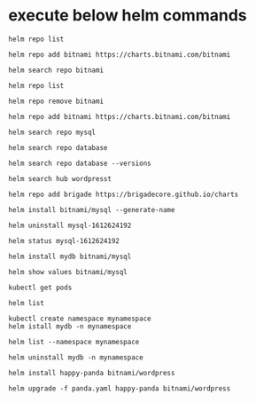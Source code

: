 # execute below helm commands
```
helm repo list
```
```
helm repo add bitnami https://charts.bitnami.com/bitnami
```
```
helm search repo bitnami
```
```
helm repo list
```
```
helm repo remove bitnami
```
```
helm repo add bitnami https://charts.bitnami.com/bitnami
```
```
helm search repo mysql
```
```
helm search repo database
```
```
helm search repo database --versions
```
```
helm search hub wordpresst
```
```
helm repo add brigade https://brigadecore.github.io/charts
```
```
helm install bitnami/mysql --generate-name
```
```
helm uninstall mysql-1612624192
```
```
helm status mysql-1612624192
```
```
helm install mydb bitnami/mysql
```
```
helm show values bitnami/mysql
```
```
kubectl get pods
```
```
helm list
```
```
kubectl create namespace mynamespace
helm istall mydb -n mynamespace
```
```
helm list --namespace mynamespace
```
```
helm uninstall mydb -n mynamespace
```
```
helm install happy-panda bitnami/wordpress
```
```
helm upgrade -f panda.yaml happy-panda bitnami/wordpress
```

